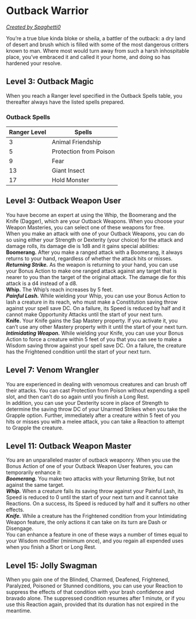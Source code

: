 # Outback Warrior
[*Created by Spaghetti0*](https://bio.site/spaghetti0)

You’re a true blue kinda bloke or sheila, a battler of the outback: a dry land of desert and brush which is filled with some of the most dangerous critters known to man. Where most would turn away from such a harsh inhospitable place, you’ve embraced it and called it your home, and doing so has hardened your resolve.

## Level 3: Outback Magic
When you reach a Ranger level specified in the Outback Spells table, you thereafter always have the listed spells prepared.
### Outback Spells
| Ranger Level | Spells                 |
|--------------|------------------------|
| 3            | Animal Friendship      |
| 5            | Protection from Poison |
| 9            | Fear                   |
| 13           | Giant Insect           |
| 17           | Hold Monster           |

## Level 3: Outback Weapon User
You have become an expert at using the Whip, the Boomerang and the Knife (Dagger), which are your Outback Weapons. When you choose your Weapon Masteries, you can select one of these weapons for free.  
When you make an attack with one of your Outback Weapons, you can do so using either your Strength or Dexterity (your choice) for the attack and damage rolls, its damage die is 1d8 and it gains special abilities:  
**Boomerang.** After you make a ranged attack with a Boomerang, it always returns to your hand, regardless of whether the attack hits or misses.  
***Returning Strike.*** As the weapon is returning to your hand, you can use your Bonus Action to make one ranged attack against any target that is nearer to you than the target of the original attack. The damage die for this attack is a d4 instead of a d8.  
**Whip.** The Whip’s reach increases by 5 feet.  
***Painful Lash.*** While wielding your Whip, you can use your Bonus Action to lash a creature in its reach, who must make a Constitution saving throw against your spell save DC. On a failure, its Speed is reduced by half and it cannot make Opportunity Attacks until the start of your next turn.  
**Knife.** Your Knife gains the Sap Mastery property. If you activate it, you can’t use any other Mastery property with it until the start of your next turn.  
***Intimidating Weapon.*** While wielding your Knife, you can use your Bonus Action to force a creature within 5 feet of you that you can see to make a Wisdom saving throw against your spell save DC. On a failure, the creature has the Frightened condition until the start of your next turn.

## Level 7: Venom Wrangler
You are experienced in dealing with venomous creatures and can brush off their attacks. You can cast Protection from Poison without expending a spell slot, and then can’t do so again until you finish a Long Rest.  
In addition, you can use your Dexterity score in place of Strength to determine the saving throw DC of your Unarmed Strikes when you take the Grapple option. Further, immediately after a creature within 5 feet of you hits or misses you with a melee attack, you can take a Reaction to attempt to Grapple the creature.

## Level 11: Outback Weapon Master
You are an unparalleled master of outback weaponry. When you use the Bonus Action of one of your Outback Weapon User features, you can temporarily enhance it:  
***Boomerang.*** You make two attacks with your Returning Strike, but not against the same target.  
***Whip.*** When a creature fails its saving throw against your Painful Lash, its Speed is reduced to 0 until the start of your next turn and it cannot take Reactions. On a success, its Speed is reduced by half and it suffers no other effects.  
***Knife.*** While a creature has the Frightened condition from your Intimidating Weapon feature, the only actions it can take on its turn are Dash or Disengage.  
You can enhance a feature in one of these ways a number of times equal to your Wisdom modifier (minimum once), and you regain all expended uses when you finish a Short or Long Rest.

## Level 15: Jolly Swagman
When you gain one of the Blinded, Charmed, Deafened, Frightened, Paralyzed, Poisoned or Stunned conditions, you can use your Reaction to suppress the effects of that condition with your brash confidence and bravado alone. The suppressed condition resumes after 1 minute, or if you use this Reaction again, provided that its duration has not expired in the meantime.
